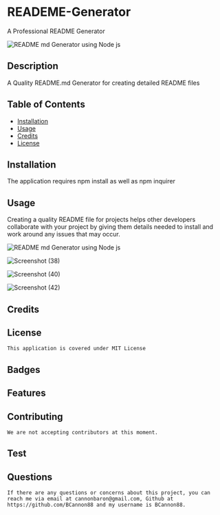 # READEME-Generator
A Professional README Generator

![README md Generator using Node js](https://user-images.githubusercontent.com/81123612/122682896-a5791000-d1c1-11eb-9807-70df3869dd2b.gif)
 ## Description
A Quality README.md Generator for creating detailed README files
  ## Table of Contents        
   * [Installation](#Installation)
   * [Usage](#Usage)       
   * [Credits](#Credits)       
   * [License](#License)   
       
   ## Installation
The application requires npm install as well as npm inquirer
        

   ## Usage
Creating a quality README file for projects helps other developers collaborate with your project by giving them details needed to install and work around any issues that may occur.

![README md Generator using Node js](https://user-images.githubusercontent.com/81123612/122682896-a5791000-d1c1-11eb-9807-70df3869dd2b.gif)
       
![Screenshot (38)](https://user-images.githubusercontent.com/81123612/122683214-62b83780-d1c3-11eb-9d41-0bb1642989b8.png)

![Screenshot (40)](https://user-images.githubusercontent.com/81123612/122683223-6e0b6300-d1c3-11eb-87b4-486ac08cc74b.png)

![Screenshot (42)](https://user-images.githubusercontent.com/81123612/122683225-76639e00-d1c3-11eb-860c-d5ba1ee1799a.png)
   ## Credits


   ## License

    This application is covered under MIT License    

   ## Badges

 
   ## Features

    

   ## Contributing

    We are not accepting contributors at this moment.

   ## Test

     
    
   ## Questions
    If there are any questions or concerns about this project, you can reach me via email at cannonbaron@gmail.com, Github at https://github.com/BCannon88 and my username is BCannon88.